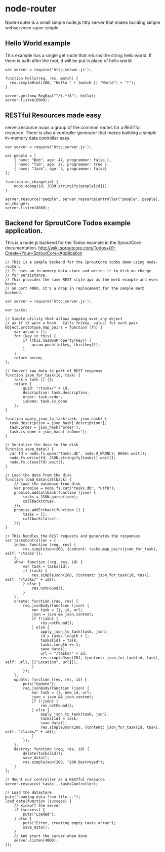 # node-router

Node-router is a small simple node.js http server that makes building simple webservices super simple.

## Hello World example

This example has a single get route that returns the string hello world.  If there is path after
the root, it will be put in place of hello world.

    var server = require('http_server.js');

    function hello(req, res, match) {
      res.simpleHtml(200, "Hello " + (match || "World") + "!");
    }

    server.get(new RegExp("^/(.*)$"), hello);
    server.listen(8080);

## RESTful Resources made easy

server.resource maps a group of the common routes for a RESTful resource.  There is also a 
controller generator that makes building a simple in-memory data controller easy.

    var server = require('http_server.js');

    var people = [
    	{ name: "Bob", age: 47, programmer: false },
    	{ name: "Tim", age: 27, programmer: true },
    	{ name: "Jack", age: 3, programmer: false}
    ];

    function on_change(id) {
    	node.debug(id, JSON.stringify(people[id]));
    }

    server.resource("people", server.resourceController("people", people), on_change);
    server.listen(8080);

## Backend for SproutCore Todos example application.

This is a node.js backend for the Todos example in the SproutCore documentation.
<http://wiki.sproutcore.com/Todos+01-Create+Your+SproutCore+Application>

    // This is a sample backend for the SproutCore todos demo using node-router.
    // It uses an in-memory data store and writes it to disk on change
    // for persistance.
    // This provides the same REST style api as the merb example and even hosts
    // on port 4000. It's a drop in replacement for the sample merb backend.

    var server = require('http_server.js');

    var tasks;

    // Simple utility that allows mapping over any object
    // as if it were a hash.  Calls fn(key, value) for each pair.
    Object.prototype.map_pairs = function (fn) {
    	var accum = [];
    	for (key in this) {
    		if (this.hasOwnProperty(key)) {
    			accum.push(fn(key, this[key]));
    		}
    	}
    	return accum;
    };

    // Convert raw data to part of REST response
    function json_for_task(id, task) {
    	task = task || {};
    	return {
    		guid: "/tasks/" + id,
    		description: task.description,
    		order: task.order,
    		isDone: task.is_done
    	};
    }

    function apply_json_to_task(task, json_hash) {
      task.description = json_hash['description'];
      task.order = json_hash['order'];
      task.is_done = json_hash['isDone'];
    }

    // Serialize the data to the disk
    function save_data() {
      var fd = node.fs.open("tasks.db", node.O_WRONLY, 0666).wait();
      node.fs.write(fd, JSON.stringify(tasks)).wait();
      node.fs.close(fd).wait();
    }

    // Load the data from the disk
    function load_data(callback) {
    	// Load the database from disk
    	var promise = node.fs.cat("tasks.db", "utf8");
    	promise.addCallback(function (json) {
    		tasks = JSON.parse(json);
    		callback(true);
    	});
    	promise.addErrback(function () {
    		tasks = [];
    		callback(false);
    	});
    }

    // This handles the REST requests and generates the responses
    var tasksController = {
    	index: function (req, res) {
    		res.simpleJson(200, {content: tasks.map_pairs(json_for_task), self: '/tasks'});
    	},
    	show: function (req, res, id) {
    		var task = tasks[id];
    		if (task) {
    			res.simpleJson(200, {content: json_for_task(id, task), self: '/tasks/' + id});
    		} else {
    			res.notFound();
    		}
    	},
    	create: function (req, res) {
    		req.jsonBody(function (json) {
    			var task = {}, id, url;
    			json = json && json.content;
    			if (!json) {
    				res.notFound();
    			} else {
    				apply_json_to_task(task, json);
    				id = tasks.length + 1;
    				tasks[id] = task;
    				tasks.length += 1;
    				save_data();
    				url = "/tasks/" + id;
    				res.simpleJson(201, {content: json_for_task(id, task), self: url}, [["Location", url]]);
    			}
    		});
    	},
    	update: function (req, res, id) {
    		puts("Update");
    		req.jsonBody(function (json) {
    			var task = {}, new_id, url;
    			json = json && json.content;
    			if (!json) {
    				res.notFound();
    			} else {
    				apply_json_to_task(task, json);
    				tasks[id] = task;
    				save_data();
    				res.simpleJson(200, {content: json_for_task(id, task), self: "/tasks/" + id});
    			}
    		});
    	},
    	destroy: function (req, res, id) {
    		delete(tasks[id]);
    		save_data();
    		res.simpleJson(200, "200 Destroyed");
    	}
    };

    // Mount our controller as a RESTful resource
    server.resource('tasks', tasksController);

    // Load the datastore
    puts("Loading data from file...");
    load_data(function (success) {
    	// Kickoff the server
    	if (success) {
    		puts("Loaded");
    	} else {
    		puts("Error, creating empty tasks array");
    		save_data();
    	}
    	// And start the server when done
    	server.listen(4000);
    });